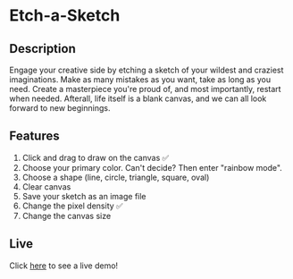 # Etch-a-Sketch
## Description
Engage your creative side by etching a sketch of your wildest and craziest imaginations. Make as many mistakes as you want, take as long as you need. Create a masterpiece you're proud of, and most importantly, restart when needed. Afterall, life itself is a blank canvas, and we can all look forward to new beginnings. 
## Features
1. Click and drag to draw on the canvas ✅
2. Choose your primary color. Can't decide? Then enter "rainbow mode".
3. Choose a shape (line, circle, triangle, square, oval)
4. Clear canvas
5. Save your sketch as an image file
6. Change the pixel density ✅
7. Change the canvas size

## Live
Click [here](https://cyreilv7.github.io/Etch-a-Sketch/) to see a live demo!
